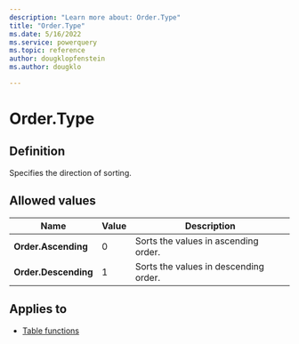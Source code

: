 ```yaml
---
description: "Learn more about: Order.Type"
title: "Order.Type"
ms.date: 5/16/2022
ms.service: powerquery
ms.topic: reference
author: dougklopfenstein
ms.author: dougklo

---
```

# Order.Type

## Definition

Specifies the direction of sorting.

## Allowed values

|Name|Value|Description|
| ------- | --- | ----------- |
|**Order.Ascending**|0|Sorts the values in ascending order.|
|**Order.Descending**|1|Sorts the values in descending order.|

## Applies to

* [Table functions](table-functions.md)
